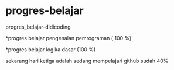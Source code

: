 # progres-belajar
progres_belajar-didicoding

*progres belajar pengenalan pemrograman ( 100 %)

*progres belajar logika dasar (100 %) 

sekarang hari ketiga adalah sedang mempelajari github sudah 40%
